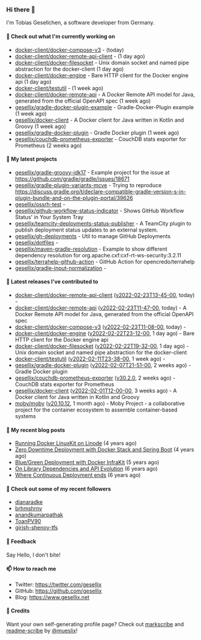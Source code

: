 ### Hi there 👋

I'm Tobias Gesellchen, a software developer from Germany.

#### 👷 Check out what I'm currently working on

- [docker-client/docker-compose-v3](https://github.com/docker-client/docker-compose-v3) -  (today)
- [docker-client/docker-remote-api-client](https://github.com/docker-client/docker-remote-api-client) -  (1 day ago)
- [docker-client/docker-filesocket](https://github.com/docker-client/docker-filesocket) - Unix domain socket and named pipe abstraction for the docker-client (1 day ago)
- [docker-client/docker-engine](https://github.com/docker-client/docker-engine) - Bare HTTP client for the Docker engine api (1 day ago)
- [docker-client/testutil](https://github.com/docker-client/testutil) -  (1 week ago)
- [docker-client/docker-remote-api](https://github.com/docker-client/docker-remote-api) - A Docker Remote API model for Java, generated from the official OpenAPI spec (1 week ago)
- [gesellix/gradle-docker-plugin-example](https://github.com/gesellix/gradle-docker-plugin-example) - Gradle-Docker-Plugin example (1 week ago)
- [gesellix/docker-client](https://github.com/gesellix/docker-client) - A Docker client for Java written in Kotlin and Groovy (1 week ago)
- [gesellix/gradle-docker-plugin](https://github.com/gesellix/gradle-docker-plugin) - Gradle Docker plugin (1 week ago)
- [gesellix/couchdb-prometheus-exporter](https://github.com/gesellix/couchdb-prometheus-exporter) - CouchDB stats exporter for Prometheus (2 weeks ago)

#### 🌱 My latest projects

- [gesellix/gradle-groovy-jdk17](https://github.com/gesellix/gradle-groovy-jdk17) - Example project for the issue at https://github.com/gradle/gradle/issues/18671
- [gesellix/gradle-plugin-variants-mcve](https://github.com/gesellix/gradle-plugin-variants-mcve) - Trying to reproduce https://discuss.gradle.org/t/declare-compatible-gradle-version-s-in-plugin-bundle-and-on-the-plugin-portal/39626
- [gesellix/ossrh-test](https://github.com/gesellix/ossrh-test) - 
- [gesellix/github-workflow-status-indicator](https://github.com/gesellix/github-workflow-status-indicator) - Shows GitHub Workflow Status&#39; in Your System Tray
- [gesellix/teamcity-deployments-status-publisher](https://github.com/gesellix/teamcity-deployments-status-publisher) - A TeamCity plugin to publish deployment status updates to an external system.
- [gesellix/gh-deployments](https://github.com/gesellix/gh-deployments) - Util to manage GitHub Deployments
- [gesellix/dotfiles](https://github.com/gesellix/dotfiles) - 
- [gesellix/maven-gradle-resolution](https://github.com/gesellix/maven-gradle-resolution) - Example to show different dependency resolution for org.apache.cxf:cxf-rt-ws-security:3.2.11
- [gesellix/terrahelp-github-action](https://github.com/gesellix/terrahelp-github-action) - GitHub Action for opencredo/terrahelp
- [gesellix/gradle-input-normalization](https://github.com/gesellix/gradle-input-normalization) - 

#### 🔭 Latest releases I've contributed to

- [docker-client/docker-remote-api-client](https://github.com/docker-client/docker-remote-api-client) ([v2022-02-23T13-45-00](https://github.com/docker-client/docker-remote-api-client/releases/tag/v2022-02-23T13-45-00), today) - 
- [docker-client/docker-remote-api](https://github.com/docker-client/docker-remote-api) ([v2022-02-23T11-47-00](https://github.com/docker-client/docker-remote-api/releases/tag/v2022-02-23T11-47-00), today) - A Docker Remote API model for Java, generated from the official OpenAPI spec
- [docker-client/docker-compose-v3](https://github.com/docker-client/docker-compose-v3) ([v2022-02-23T11-08-00](https://github.com/docker-client/docker-compose-v3/releases/tag/v2022-02-23T11-08-00), today) - 
- [docker-client/docker-engine](https://github.com/docker-client/docker-engine) ([v2022-02-22T23-12-00](https://github.com/docker-client/docker-engine/releases/tag/v2022-02-22T23-12-00), 1 day ago) - Bare HTTP client for the Docker engine api
- [docker-client/docker-filesocket](https://github.com/docker-client/docker-filesocket) ([v2022-02-22T19-32-00](https://github.com/docker-client/docker-filesocket/releases/tag/v2022-02-22T19-32-00), 1 day ago) - Unix domain socket and named pipe abstraction for the docker-client
- [docker-client/testutil](https://github.com/docker-client/testutil) ([v2022-02-11T23-38-00](https://github.com/docker-client/testutil/releases/tag/v2022-02-11T23-38-00), 1 week ago) - 
- [gesellix/gradle-docker-plugin](https://github.com/gesellix/gradle-docker-plugin) ([v2022-02-07T21-51-00](https://github.com/gesellix/gradle-docker-plugin/releases/tag/v2022-02-07T21-51-00), 2 weeks ago) - Gradle Docker plugin
- [gesellix/couchdb-prometheus-exporter](https://github.com/gesellix/couchdb-prometheus-exporter) ([v30.2.0](https://github.com/gesellix/couchdb-prometheus-exporter/releases/tag/v30.2.0), 2 weeks ago) - CouchDB stats exporter for Prometheus
- [gesellix/docker-client](https://github.com/gesellix/docker-client) ([v2022-02-01T12-00-00](https://github.com/gesellix/docker-client/releases/tag/v2022-02-01T12-00-00), 3 weeks ago) - A Docker client for Java written in Kotlin and Groovy
- [moby/moby](https://github.com/moby/moby) ([v20.10.12](https://github.com/moby/moby/releases/tag/v20.10.12), 1 month ago) - Moby Project - a collaborative project for the container ecosystem to assemble container-based systems

#### 📜 My recent blog posts

- [Running Docker LinuxKit on Linode](https://www.gesellix.net/post/running-docker-linuxkit-on-linode/) (4 years ago)
- [Zero Downtime Deployment with Docker Stack and Spring Boot](https://www.gesellix.net/post/zero-downtime-deployment-with-docker-stack-and-spring-boot/) (4 years ago)
- [Blue/Green Deployment with Docker InfraKit](https://www.gesellix.net/post/blue-green-deployment-with-docker-infrakit/) (5 years ago)
- [On Library Dependencies and API Evolution](https://www.gesellix.net/post/choosing-a-library/) (6 years ago)
- [Where Continuous Deployment ends](https://www.gesellix.net/post/where-continuous-deployment-ends/) (6 years ago)



#### 👯 Check out some of my recent followers

- [dianaradke](https://github.com/dianaradke)
- [brhmshrnv](https://github.com/brhmshrnv)
- [anandkumarpathak](https://github.com/anandkumarpathak)
- [ToanPV90](https://github.com/ToanPV90)
- [girish-shenoy-tfs](https://github.com/girish-shenoy-tfs)

#### 💬 Feedback

Say Hello, I don't bite!

#### 📫 How to reach me

- Twitter: https://twitter.com/gesellix
- GitHub: https://github.com/gesellix
- Blog: https://www.gesellix.net

#### 🙇 Credits

Want your own self-generating profile page? Check out [markscribe](https://github.com/muesli/markscribe)
and [readme-scribe](https://github.com/muesli/readme-scribe) by [@mueslix](https://twitter.com/mueslix)!
